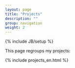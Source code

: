 ```yaml
---
layout: page
title: "Projects"
description: ""
group: navigation
weight: 2
---
```

{% include JB/setup %}

This page regroups my projects:

{% include projects_en.html %}
